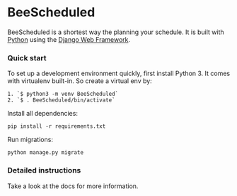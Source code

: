 # BeeScheduled

BeeScheduled is a shortest way the planning your schedule. It is built with [Python][0] using the [Django Web Framework][1].

### Quick start

To set up a development environment quickly, first install Python 3. It
comes with virtualenv built-in. So create a virtual env by:

    1. `$ python3 -m venv BeeScheduled`
    2. `$ . BeeScheduled/bin/activate`

Install all dependencies:

    pip install -r requirements.txt

Run migrations:

    python manage.py migrate

### Detailed instructions

Take a look at the docs for more information.

[0]: https://www.python.org/
[1]: https://www.djangoproject.com/
